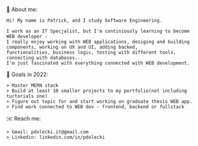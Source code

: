 👦 About me:

    Hi! My name is Patrick, and I study Software Engineering.
    
    I work as an IT Specjalist, but I'm continiously learning to become WEB developer - 
    I really enjoy working with WEB applications, desiging and building components, working on UX and UI, adding backed, 
    functionalities, business logic, testing with different tools, connecting with databases... 
    I'm just fascinated with everything connected with WEB development.


🎯 Goals in 2022:

    > Master MERN stack
    > Build at least 10 smaller projects to my portfolio(not including turtorials one)
    > Figure out topic for and start working on graduate thesis WEB app.
    > Find work connected to WEB dev - frontend, backend or fullstack
    
    
✉️ Reach me: 
    
    > Gmail: pdolecki.it@gmail.com
    > Linkedin: linkedin.com/in/pdolecki
    
